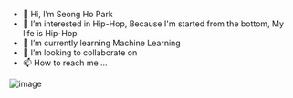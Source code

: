 - 👋 Hi, I’m Seong Ho Park
- 👀 I’m interested in Hip-Hop, Because I'm started from the bottom, My life is Hip-Hop
- 🌱 I’m currently learning Machine Learning
- 💞️ I’m looking to collaborate on 
- 📫 How to reach me ...

![image](https://user-images.githubusercontent.com/103117699/188447040-64b1b053-9457-45e8-a3ba-b4a3bf6bbe19.png)


<!---
JonnadanPark/JonnadanPark is a ✨ special ✨ repository because its `README.md` (this file) appears on your GitHub profile.
You can click the Preview link to take a look at your changes.
--->
